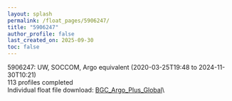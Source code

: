 ```yaml
---
layout: splash
permalink: /float_pages/5906247/
title: "5906247"
author_profile: false
last_created_on: 2025-09-30
toc: false
---
```

 
5906247: UW, SOCCOM, Argo equivalent (2020-03-25T19:48 to 2024-11-30T10:21)\
113 profiles completed\
Individual float file download: [BGC_Argo_Plus_Global](https://ftp.soest.hawaii.edu/bgc_argo_plus/Individual_Floats/outliers_removed/5906247_Sprof_processed.nc)\
